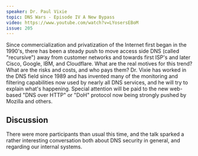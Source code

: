```yaml
---
speaker: Dr. Paul Vixie
topic: DNS Wars - Episode IV A New Bypass
video: https://www.youtube.com/watch?v=LYosersEBoM
issue: 205
---
```


Since commercialization and privatization of the Internet first began in the 1990's, there has been a steady push to move access side DNS (called "recursive") away from customer networks and towards first ISP's and later Cisco, Google, IBM, and Cloudflare. What are the real motives for this trend? What are the risks and costs, and who pays them? Dr. Vixie has worked in the DNS field since 1989 and has invented many of the monitoring and filtering capabilities now used by nearly all DNS services, and he will try to explain what's happening. Special attention will be paid to the new web-based "DNS over HTTP" or "DoH" protocol now being strongly pushed by Mozilla and others. 

Discussion
----------
There were more participants than usual this time, and the talk sparked a rather interesting conversation both about DNS security in general, and regarding our internal systems.

